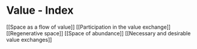 # Value - Index

[[Space as a flow of value]]
[[Participation in the value exchange]]
[[Regenerative space]]
[[Space of abundance]]
[[Necessary and desirable value exchanges]]